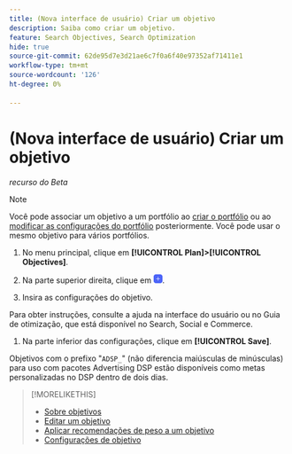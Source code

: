 ```yaml
---
title: (Nova interface de usuário) Criar um objetivo
description: Saiba como criar um objetivo.
feature: Search Objectives, Search Optimization
hide: true
source-git-commit: 62de95d7e3d21ae6c7f0a6f40e97352af71411e1
workflow-type: tm+mt
source-wordcount: '126'
ht-degree: 0%

---
```


# (Nova interface de usuário) Criar um objetivo

*recurso do Beta*

>[!NOTE]
>
>Você pode associar um objetivo a um portfólio ao [criar o portfólio](/help/search-social-commerce/new-ui/manage/portfolios/portfolio-create.md) ou ao [modificar as configurações do portfólio](/help/search-social-commerce/new-ui/manage/portfolios/portfolio-edit.md) posteriormente. Você pode usar o mesmo objetivo para vários portfólios.

1. No menu principal, clique em **[!UICONTROL Plan]>[!UICONTROL Objectives]**.

1. Na parte superior direita, clique em ![Adicionar](/help/search-social-commerce/assets/add-new.png "Adicionar").

1. Insira as configurações do objetivo.

Para obter instruções, consulte a ajuda na interface do usuário ou no Guia de otimização, que está disponível no Search, Social e Commerce.

1. Na parte inferior das configurações, clique em **[!UICONTROL Save]**.

Objetivos com o prefixo &quot;`ADSP_`&quot; (não diferencia maiúsculas de minúsculas) para uso com pacotes Advertising DSP estão disponíveis como metas personalizadas no DSP dentro de dois dias.

>[!MORELIKETHIS]
>
>* [Sobre objetivos](objective-about.md)
>* [Editar um objetivo](objective-edit.md)
>* [Aplicar recomendações de peso a um objetivo](objective-apply-weight-recommendations.md)
>* [Configurações de objetivo](objective-settings.md)
